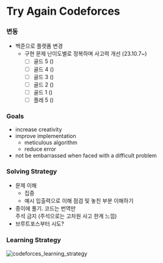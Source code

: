 # Try Again Codeforces

### 변동
- 백준으로 플랫폼 변경
  - 구현 문제 난이도별로 정복하며 사고력 개선 (23.10.7~)
    - [ ] 골드 5 ()
    - [ ] 골드 4 ()
    - [ ] 골드 3 ()
    - [ ] 골드 2 ()
    - [ ] 골드 1 ()
    - [ ] 플레 5 ()

### Goals
  - increase creativity
  - improve implementation
    - meticulous algorithm
    - reduce error
  - not be embarrassed when faced with a difficult problem
  
### Solving Strategy
  - 문제 이해
    - 집중
    - 예시 입출력으로 이해 점검 및 놓친 부분 이해하기
  - 종이에 풀기. 코드는 번역만  
    주석 금지 (주석으로는 고차원 사고 한계 느낌)
  - 브루트포스부터 시도?


### Learning Strategy
![codeforces_learning_strategy](https://user-images.githubusercontent.com/100839953/208234400-aff10a53-aca8-4ede-9d5d-d783d97f63fb.png)
